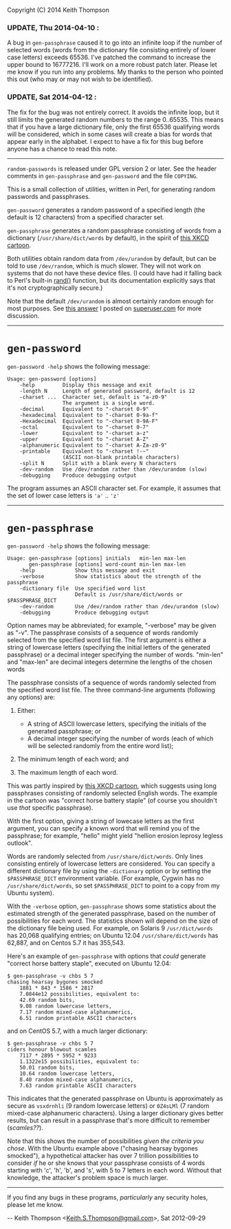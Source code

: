 Copyright (C) 2014 Keith Thompson

### UPDATE, Thu 2014-04-10 :

A bug in `gen-passphrase` caused it to go into an infinite loop if the
number of selected words (words from the dictionary file consisting
entirely of lower case letters) exceeds 65536.  I've patched the
command to increase the upper bound to 16777216.  I'll work on a more
robust patch later.  Please let me know if you run into any problems.
My thanks to the person who pointed this out (who may or may not wish
to be identified).

### UPDATE, Sat 2014-04-12 :

The fix for the bug was not entirely correct. It avoids the infinite
loop, but it still limits the generated random numbers to the range
0..65535.  This means that if you have a large dictionary file, only
the first 65536 qualifying words will be considered, which in some
cases will create a bias for words that appear early in the alphabet.
I expect to have a fix for this bug before anyone has a chance to
read this note.

---

`random-passwords` is released under GPL version 2 or later.  See the
header comments in `gen-passphrase` and `gen-password` and the file
`COPYING`.

This is a small collection of utilities, written in Perl, for
generating random passwords and passphrases.

`gen-password` generates a random password of a specified length
(the default is 12 characters) from a specified character set.

`gen-passphrase` generates a random passphrase consisting of words from
a dictionary (`/usr/share/dict/words` by default), in the spirit of
[this XKCD cartoon](http://xkcd.com/936/).

Both utilities obtain random data from `/dev/urandom` by
default, but can be told to use `/dev/random`, which is much
slower. They will not work on systems that do not have these
device files. (I could have had it falling back to Perl's built-in
[rand()](http://perldoc.perl.org/functions/rand.html) function, but its
documentation explicitly says that it's not cryptographically secure.)

Note that the default `/dev/urandom` is almost
certainly random enough for most purposes. See [this
answer](http://superuser.com/a/359601/92954) I posted on
[superuser.com](http://superuser.com/) for more discussion.

---

# `gen-password`

`gen-password -help` shows the following message:

    Usage: gen-password [options]
        -help         Display this message and exit
        -length N     Length of generated password, default is 12
        -charset ...  Character set, default is "a-z0-9"
                      The argument is a single word.
        -decimal      Equivalent to "-charset 0-9"
        -hexadecimal  Equivalent to "-charset 0-9a-f"
        -Hexadecimal  Equivalent to "-charset 0-9A-F"
        -octal        Equivalent to "-charset 0-7"
        -lower        Equivalent to "-charset a-z"
        -upper        Equivalent to "-charset A-Z"
        -alphanumeric Equivalent to "-charset A-Za-z0-9"
        -printable    Equivalent to "-charset !-~"
                      (ASCII non-blank printable characters)
        -split N      Split with a blank every N characters
        -dev-random   Use /dev/random rather than /dev/urandom (slow)
        -debugging    Produce debugging output

The program assumes an ASCII character set. For example, it assumes that 
the set of lower case letters is `'a'` .. `'z'` 

---

# `gen-passphrase`

`gen-password -help` shows the following message:

    Usage: gen-passphrase [options] initials   min-len max-len
           gen-passphrase [options] word-count min-len max-len
        -help             Show this message and exit
        -verbose          Show statistics about the strength of the passphrase
        -dictionary file  Use specified word list
                          Default is /usr/share/dict/words or $PASSPHRASE_DICT
        -dev-random       Use /dev/random rather than /dev/urandom (slow)
        -debugging        Produce debugging output

Option names may be abbreviated; for example, "-verbose" may be given as "-v".
The passphrase consists of a sequence of words randomly selected
from the specified word list file.
The first argument is either a string of lowercase letters
(specifying the initial letters of the generated passphrase) or a
decimal integer specifying the number of words.
"min-len" and "max-len" are decimal integers determine the lengths
of the chosen words

The passphrase consists of a sequence of words randomly selected
from the specified word list file.  The three command-line arguments
(following any options) are:

1. Either:

   * A string of ASCII lowercase letters, specifying the initials
   of the generated passphrase; or
   * A decimal integer specifying the
   number of words (each of which will be selected randomly from the
   entire word list);

2. The minimum length of each word; and

3. The maximum length of each word.

This was partly inspired by [this XKCD cartoon](http://xkcd.com/936/),
which suggests using long passphrases consisting of randomly selected
English words.  The example in the cartoon was "correct horse battery
staple" (of course you shouldn't use *that* specific passphrase).

With the first option, giving a string of lowecase letters as the
first argument, you can specify a known word that will remind you
of the passphrase; for example, "hello" might yield "hellion erosion
leprosy legless outlook".

Words are randomly selected from `/usr/share/dict/words`. Only lines
consisting entirely of lowercase letters are considered. You can
specify a different dictionary file by using the `-dictionary` option
or by setting the `$PASSPHRASE_DICT` environment variable. (For
example, Cygwin has no `/usr/share/dict/words`, so set
`$PASSPHRASE_DICT` to point to a copy from my Ubuntu system).

With the `-verbose` option, `gen-passphrase` shows some statistics
about the estimated strength of the generated passphrase, based on the
number of possibilities for each word. The statistics shown will depend
on the size of the dictionary file being used. For example, on Solaris
9 `/usr/dict/words` has 20,068 qualifying entries; on Ubuntu 12.04
`/usr/share/dict/words` has 62,887, and on Centos 5.7 it has 355,543.

Here's an example of `gen-passphrase` with options that *could*
generate "correct horse battery staple", executed on Ubuntu 12.04:

    $ gen-passphrase -v chbs 5 7
    chasing hearsay bygones smocked
        1881 * 843 * 1586 * 2817
        7.0844e12 possibilities, equivalent to:
        42.69 random bits,
        9.08 random lowercase letters,
        7.17 random mixed-case alphanumerics,
        6.51 random printable ASCII characters

and on CentOS 5.7, with a much larger dictionary:

    $ gen-passphrase -v chbs 5 7
    ciders honour blowout scamles
        7117 * 2895 * 5952 * 9233
        1.1322e15 possibilities, equivalent to:
        50.01 random bits,
        10.64 random lowercase letters,
        8.40 random mixed-case alphanumerics,
        7.63 random printable ASCII characters

This indicates that the generated passphrase on Ubuntu is approximately
as secure as `vsxdrnhli` (9 random lowercase letters) or `0Z4sLMl` (7
random mixed-case alphanumeric characters). Using a larger dictionary
gives better results, but can result in a passphrase that's more
difficult to remember (*scamles??*).

Note that this shows the number of possibilities *given the criteria
you chose*. With the Ubuntu example above ("chasing hearsay bygones
smocked"), a hypothetical attacker has over 7 trillion possibilities to
consider *if* he or she knows that your passphrase consists of 4 words
starting with 'c', 'h', 'b', and 's', with 5 to 7 letters in each word.
Without that knowledge, the attacker's problem space is much larger.

---

If you find any bugs in these programs, *particularly* any security holes, please let me know.

-- Keith Thompson <[Keith.S.Thompson@gmail.com](mailto:Keith.S.Thompson@gmail.com)>, Sat 2012-09-29
